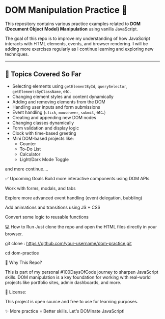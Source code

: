 # DOM Manipulation Practice 🚀

This repository contains various practice examples related to **DOM (Document Object Model) Manipulation** using vanilla JavaScript.

The goal of this repo is to improve my understanding of how JavaScript interacts with HTML elements, events, and browser rendering. I will be adding more exercises regularly as I continue learning and exploring new techniques.

---

## 🧠 Topics Covered So Far

- Selecting elements using `getElementById`, `querySelector`, `getElementsByClassName`, etc.
- Changing element styles and content dynamically
- Adding and removing elements from the DOM
- Handling user inputs and form submissions
- Event handling (`click`, `mouseover`, `submit`, etc.)
- Creating and appending new DOM nodes
- Changing classes dynamically
- Form validation and display logic
- Clock with time-based greeting
- Mini DOM-based projects like:
  - Counter
  - To-Do List
  - Calculator
  - Light/Dark Mode Toggle

and more continue....


✅ Upcoming Goals
Build more interactive components using DOM APIs

Work with forms, modals, and tabs

Explore more advanced event handling (event delegation, bubbling)

Add animations and transitions using JS + CSS

Convert some logic to reusable functions

💻 How to Run
Just clone the repo and open the HTML files directly in your browser.

git clone : https://github.com/your-username/dom-practice.git

cd dom-practice

🌱 Why This Repo?

This is part of my personal #100DaysOfCode journey to sharpen JavaScript skills. DOM manipulation is a key foundation for working with real-world projects like portfolio sites, admin dashboards, and more.

📝 License:

This project is open source and free to use for learning purposes.



✨ More practice = Better skills. Let's DOMinate JavaScript!
